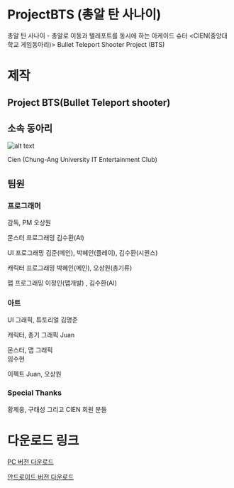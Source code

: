 # ProjectBTS (총알 탄 사나이)
총알 탄 사나이 - 총알로 이동과 텔레포트를 동시에 하는 아케이드 슈터  &lt;CIEN(중앙대학교 게임동아리)> Bullet Teleport Shooter Project (BTS)


# 제작 
## Project BTS(Bullet Teleport shooter)

## 소속 동아리
![alt text](https://imgur.com/bEselcn)

Cien
(Chung-Ang University IT Entertainment Club)

## 팀원

### 프로그래머

감독, PM
오상원

몬스터 프로그래밍
김수환(AI)

UI 프로그래밍
김준(메인), 박혜인(플레이), 김수환(시퀀스)

캐릭터 프로그래밍
박혜인(메인), 오상원(총기류)

맵 프로그래밍
이정인(맵개발) , 김수환(AI)

### 아트

UI 그래픽, 튜토리얼
김명준 

캐릭터, 총기 그래픽
Juan

몬스터, 맵 그래픽  
임수현

이펙트 
Juan, 오상원

### Special Thanks 

황제웅, 구태성 그리고 CIEN 회원 분들

# 다운로드 링크
[PC 버전 다운로드](https://sanon531.itch.io/bullet-teleport-shooterbts  "I Love You")

[안드로이드 버전 다운로드](https://play.google.com/store/apps/details?id=com.Cien.BTS  "I Love You")
 
